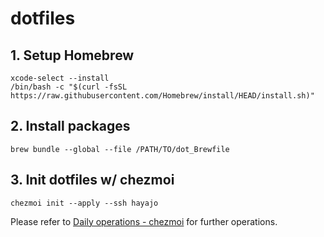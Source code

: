 # dotfiles

## 1. Setup Homebrew

```sh-session
xcode-select --install
/bin/bash -c "$(curl -fsSL https://raw.githubusercontent.com/Homebrew/install/HEAD/install.sh)"
```

## 2. Install packages

```sh-session
brew bundle --global --file /PATH/TO/dot_Brewfile
```

## 3. Init dotfiles w/ chezmoi

```sh-session
chezmoi init --apply --ssh hayajo
```

Please refer to [Daily operations \- chezmoi](https://www.chezmoi.io/user-guide/daily-operations/) for further operations.
